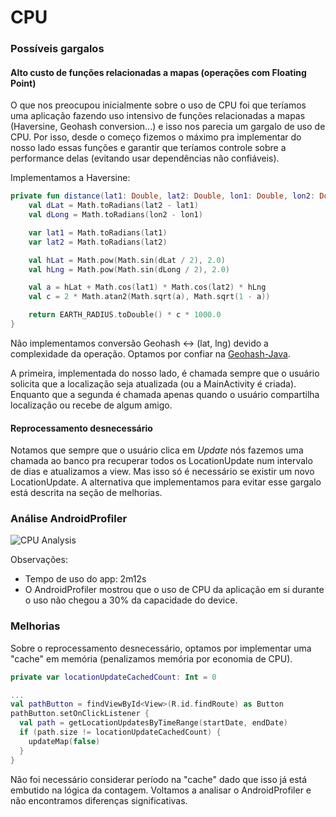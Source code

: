 # CPU #

### Possíveis gargalos ###

#### Alto custo de funções relacionadas a mapas (operações com Floating Point) ####

O que nos preocupou inicialmente sobre o uso de CPU foi que teríamos uma aplicação fazendo uso intensivo de funções relacionadas a mapas (Haversine, Geohash conversion...) e isso nos parecia um gargalo de uso de CPU.
Por isso, desde o começo fizemos o máximo pra implementar do nosso lado essas funções e garantir que teríamos controle sobre a performance delas (evitando usar dependências não confiáveis).

Implementamos a Haversine:

``` kotlin
private fun distance(lat1: Double, lat2: Double, lon1: Double, lon2: Double): Double {
    val dLat = Math.toRadians(lat2 - lat1)
    val dLong = Math.toRadians(lon2 - lon1)

    var lat1 = Math.toRadians(lat1)
    var lat2 = Math.toRadians(lat2)

    val hLat = Math.pow(Math.sin(dLat / 2), 2.0)
    val hLng = Math.pow(Math.sin(dLong / 2), 2.0)

    val a = hLat + Math.cos(lat1) * Math.cos(lat2) * hLng
    val c = 2 * Math.atan2(Math.sqrt(a), Math.sqrt(1 - a))

    return EARTH_RADIUS.toDouble() * c * 1000.0
}
```

Não implementamos conversão Geohash <-> (lat, lng) devido a complexidade da operação. Optamos por confiar na [Geohash-Java](https://github.com/kungfoo/geohash-java/blob/master/src/main/java/ch/hsr/geohash/GeoHash.java).

A primeira, implementada do nosso lado, é chamada sempre que o usuário solicita que a localização seja atualizada (ou a MainActivity é criada). Enquanto que a segunda é chamada apenas quando o usuário compartilha localização ou recebe de algum amigo.

#### Reprocessamento desnecessário ####

Notamos que sempre que o usuário clica em *Update* nós fazemos uma chamada ao banco pra recuperar todos os LocationUpdate num intervalo de dias e atualizamos a view. Mas isso só é necessário se existir um novo LocationUpdate. A alternativa que implementamos para evitar esse gargalo está descrita na seção de melhorias.

### Análise AndroidProfiler ###

![CPU Analysis](https://res.cloudinary.com/ufpe/image/upload/v1544988407/mf_cpu.png)

Observações:
* Tempo de uso do app: 2m12s
* O AndroidProfiler mostrou que o uso de CPU da aplicação em si durante o uso não chegou a 30% da capacidade do device.

### Melhorias ###

Sobre o reprocessamento desnecessário, optamos por implementar uma "cache" em memória (penalizamos memória por economia de CPU).

``` kotlin
private var locationUpdateCachedCount: Int = 0

...
val pathButton = findViewById<View>(R.id.findRoute) as Button
pathButton.setOnClickListener { 
  val path = getLocationUpdatesByTimeRange(startDate, endDate)
  if (path.size != locationUpdateCachedCount) { 
    updateMap(false)
  }
}
```

Não foi necessário considerar período na "cache" dado que isso já está embutido na lógica da contagem. Voltamos a analisar o AndroidProfiler e não encontramos diferenças significativas.
